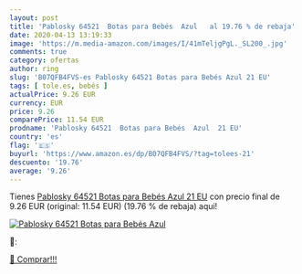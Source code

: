 ```yaml
---
layout: post
title: 'Pablosky 64521  Botas para Bebés  Azul   al 19.76 % de rebaja'
date: 2020-04-13 13:19:33
image: 'https://m.media-amazon.com/images/I/41mTeljgPgL._SL200_.jpg'
comments: true
category: ofertas
author: ring
slug: 'B07QFB4FVS-es Pablosky 64521 Botas para Bebés Azul 21 EU'
tags: [ tole.es, bebés ]
actualPrice: 9.26 EUR
currency: EUR
price: 9.26
comparePrice: 11.54 EUR
prodname: 'Pablosky 64521  Botas para Bebés  Azul  21 EU'
country: 'es'
flag: '🇪🇸'
buyurl: 'https://www.amazon.es/dp/B07QFB4FVS/?tag=tolees-21'
descuento: '19.76'
average: '9.26'
---
```


Tienes [Pablosky 64521  Botas para Bebés  Azul  21 EU](https://www.amazon.es/dp/B07QFB4FVS/?tag=tolees-21) con precio final de  9.26 EUR (original: 11.54 EUR) (19.76 %  de rebaja) aqui!

[![Pablosky 64521  Botas para Bebés  Azul  ](https://m.media-amazon.com/images/I/41mTeljgPgL._SL200_.jpg)](https://www.amazon.es/dp/B07QFB4FVS/?tag=tolees-21)

🔎:


[🛒 Comprar!!!](https://www.amazon.es/dp/B07QFB4FVS/?tag=tolees-21)
